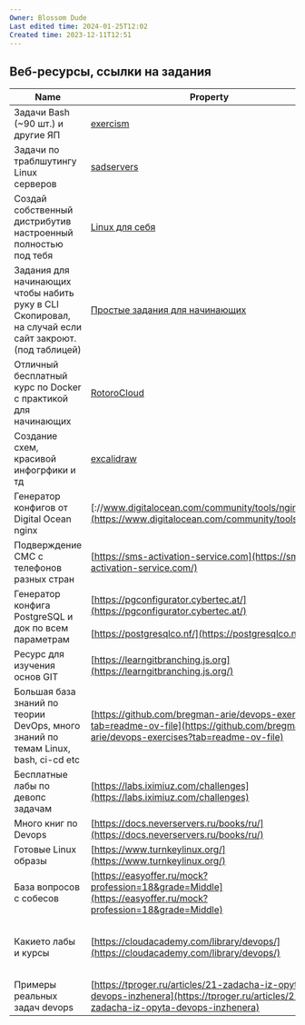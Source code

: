 ```yaml
---
Owner: Blossom Dude
Last edited time: 2024-01-25T12:02
Created time: 2023-12-11T12:51
---
```

## Веб-ресурсы, ссылки на задания

| Name                                                                                                   | Property                                                                                                                                   | Tags                                  |
| ------------------------------------------------------------------------------------------------------ | ------------------------------------------------------------------------------------------------------------------------------------------ | ------------------------------------- |
| Задачи Bash (~90 шт.) и другие ЯП                                                                      | [exercism](https://exercism.org/)                                                                                                          | Bash, Linux, Обучение                 |
| Задачи по траблшутингу Linux серверов                                                                  | [sadservers](https://sadservers.com/)                                                                                                      | Linux, Обучение                       |
| Создай собственный дистрибутив настроенный полностью под тебя                                          | [Linux для себя](https://lx4u.ru/rel/stable/)                                                                                              | Linux                                 |
| Задания для начинающих чтобы набить руку в CLI Скопировал, на случай если сайт закроют. (под таблицей) | [Простые задания для начинающих](https://linuxtrainingcenter.com/lpic-101/vvedenie-v-sistemu-linux/vvedenie-v-linux-zadaniya-1-2/)         | Linux, Обучение                       |
| Отличный бесплатный курс по Docker c практикой для начинающих                                          | [RotoroCloud](https://rotoro.cloud/ld-courses/docker-для-начинающих-практический-опыт/)                                                    | Docker, Для Начинающих, Обучение      |
| Создание схем, красивой инфогрфики и тд                                                                | [excalidraw](https://excalidraw.com/)                                                                                                      | Life, Схемы-Графики                   |
| Генератор конфигов от Digital Ocean nginx                                                              | [://www.digitalocean.com/community/tools/nginx](https://www.digitalocean.com/community/tools/nginx)                                        | WebServers                            |
| Подверждение СМС с телефонов разных стран                                                              | [https://sms-activation-service.com](https://sms-activation-service.com/)                                                                  | Life                                  |
| Генератор конфига PostgreSQL и док по всем параметрам                                                  | [https://pgconfigurator.cybertec.at/](https://pgconfigurator.cybertec.at/)  <br>  <br>[https://postgresqlco.nf/](https://postgresqlco.nf/) | DB                                    |
| Ресурс для изучения основ GIT                                                                          | [https://learngitbranching.js.org](https://learngitbranching.js.org/)                                                                      | GIT, Обучение                         |
| Большая база знаний по теории DevOps, много знаний по темам Linux, bash, ci-cd etc                     | [https://github.com/bregman-arie/devops-exercises?tab=readme-ov-file](https://github.com/bregman-arie/devops-exercises?tab=readme-ov-file) | DevOps, Обучение                      |
| Бесплатные лабы по девопс задачам                                                                      | [https://labs.iximiuz.com/challenges](https://labs.iximiuz.com/challenges)                                                                 | DevOps, Обучение                      |
| Много книг по Devops                                                                                   | [https://docs.neverservers.ru/books/ru/](https://docs.neverservers.ru/books/ru/)                                                           | DevOps, Обучение                      |
| Готовые Linux образы                                                                                   | [https://www.turnkeylinux.org/](https://www.turnkeylinux.org/)                                                                             | Linux                                 |
| База вопросов с собесов                                                                                | [https://easyoffer.ru/mock?profession=18&grade=Middle](https://easyoffer.ru/mock?profession=18&grade=Middle)                               | DevOps, Для Начинающих, Обучение      |
| Какието лабы и курсы                                                                                   | [https://cloudacademy.com/library/devops/](https://cloudacademy.com/library/devops/)                                                       | Bash, DevOps, Docker, Linux, Обучение |
| Примеры реальных задач devops                                                                          | [https://tproger.ru/articles/21-zadacha-iz-opyta-devops-inzhenera](https://tproger.ru/articles/21-zadacha-iz-opyta-devops-inzhenera)       | DevOps                                |
